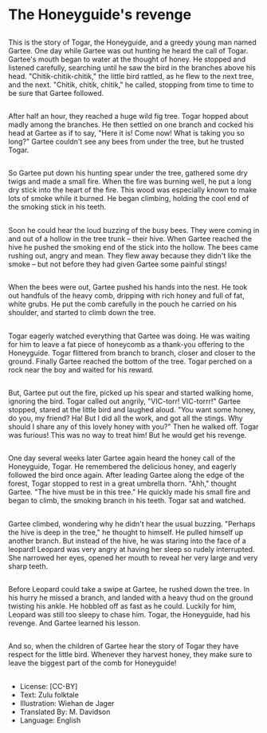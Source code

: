 # The Honeyguide's revenge

##
This is the story of Togar, the Honeyguide, and a greedy young
man named Gartee.
One day while Gartee was out hunting he heard the call of Togar.
Gartee's mouth began to water at the thought of honey. He
stopped and listened carefully, searching until he saw the bird in
the branches above his head.
"Chitik-chitik-chitik," the little bird rattled, as he flew to the next
tree, and the next.
"Chitik, chitik, chitik," he called, stopping from time to time to be
sure that Gartee followed.

##
After half an hour, they reached a
huge wild fig tree.
Togar hopped about madly among
the branches. He then settled on
one branch and cocked his head at
Gartee as if to say, "Here it is!
Come now! What is taking you so
long?"
Gartee couldn't see any bees from
under the tree, but he trusted Togar.

##
So Gartee put down his hunting
spear under the tree, gathered
some dry twigs and made a small
fire.
When the fire was burning well, he
put a long dry stick into the heart of
the fire. This wood was especially
known to make lots of smoke while
it burned.
He began climbing, holding the cool
end of the smoking stick in his
teeth.

##
Soon he could hear the loud
buzzing of the busy bees. They
were coming in and out of a hollow
in the tree trunk – their hive.
When Gartee reached the hive he
pushed the smoking end of the stick
into the hollow.
The bees came rushing out, angry
and mean. They flew away because
they didn't like the smoke – but not
before they had given Gartee some
painful stings!

##
When the bees were out, Gartee
pushed his hands into the nest. He
took out handfuls of the heavy
comb, dripping with rich honey and
full of fat, white grubs.
He put the comb carefully in the
pouch he carried on his shoulder,
and started to climb down the tree.

##
Togar eagerly watched everything
that Gartee was doing. He was
waiting for him to leave a fat piece
of honeycomb as a thank-you
offering to the Honeyguide.
Togar flittered from branch to
branch, closer and closer to the
ground. Finally Gartee reached the
bottom of the tree.
Togar perched on a rock near the
boy and waited for his reward.

##
But, Gartee put out the fire, picked up his spear and started
walking home, ignoring the bird.
Togar called out angrily, "VIC-torr! VIC-torrr!"
Gartee stopped, stared at the little bird and laughed aloud. "You
want some honey, do you, my friend? Ha! But I did all the work,
and got all the stings. Why should I share any of this lovely honey
with you?" Then he walked off.
Togar was furious! This was no way to treat him! But he would get
his revenge.

##
One day several weeks later Gartee again heard the honey call of
the Honeyguide, Togar. He remembered the delicious honey, and
eagerly followed the bird once again.
After leading Gartee along the edge of the forest, Togar stopped to
rest in a great umbrella thorn. "Ahh," thought Gartee.
"The hive must be in this tree." He quickly made his small fire and
began to climb, the smoking branch in his teeth. Togar sat and
watched.

##
Gartee climbed, wondering why he didn't hear the usual buzzing.
"Perhaps the hive is deep in the tree," he thought to himself.
He pulled himself up another branch. But instead of the hive, he
was staring into the face of a leopard!
Leopard was very angry at having her sleep so rudely interrupted.
She narrowed her eyes, opened her mouth to reveal her very large
and very sharp teeth.

##
Before Leopard could take a swipe at Gartee, he rushed down the
tree.
In his hurry he missed a branch, and landed with a heavy thud on
the ground twisting his ankle. He hobbled off as fast as he could.
Luckily for him, Leopard was still too sleepy to chase him.
Togar, the Honeyguide, had his revenge.
And Gartee learned his lesson.

##
And so, when the children of Gartee
hear the story of Togar they have
respect for the little bird.
Whenever they harvest honey, they
make sure to leave the biggest part
of the comb for Honeyguide!

##
* License: [CC-BY]
* Text: Zulu folktale
* Illustration: Wiehan de Jager
* Translated By: M. Davidson
* Language: English
